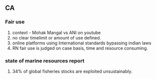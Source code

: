 ## CA
### Fair use
1. context - Mohak Mangal vs ANI on youtube
2. no clear timelimit or amount of use defined.
3. online platforms using International standards bypassing indian laws
4. RN fair use is judged on case basis, time and resource consuming.

### state of marine resources report
1. 34% of global fisheries stocks are exploited unsustainably.